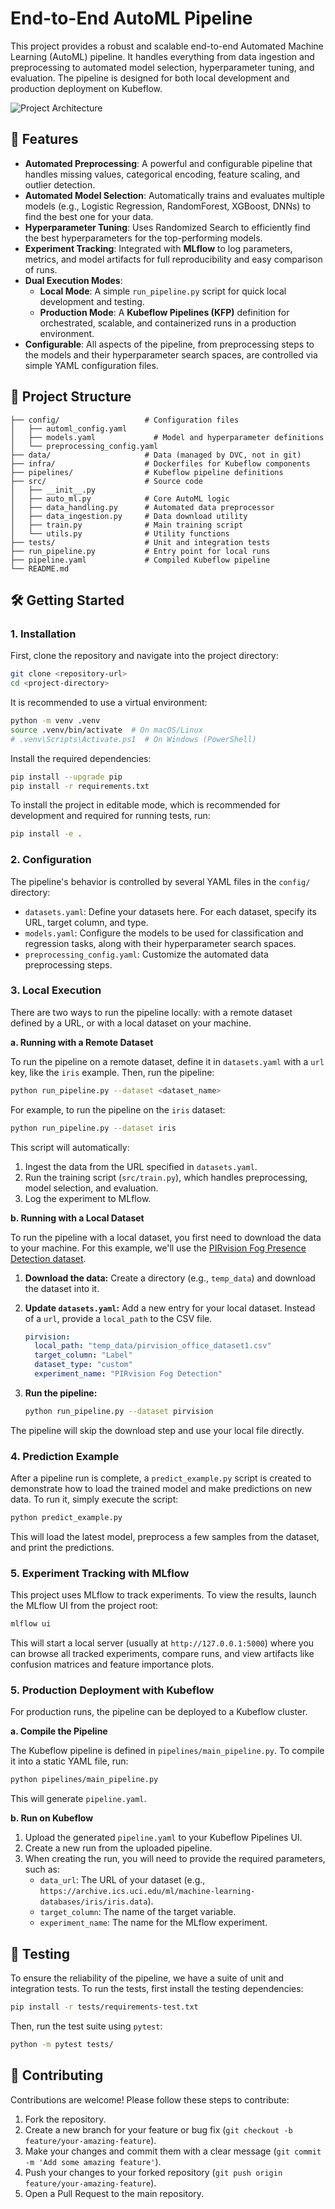 # End-to-End AutoML Pipeline

This project provides a robust and scalable end-to-end Automated Machine Learning (AutoML) pipeline. It handles everything from data ingestion and preprocessing to automated model selection, hyperparameter tuning, and evaluation. The pipeline is designed for both local development and production deployment on Kubeflow.

![Project Architecture](https://i.imgur.com/example.png)  <!-- Placeholder for a future architecture diagram -->

## 🚀 Features

-   **Automated Preprocessing**: A powerful and configurable pipeline that handles missing values, categorical encoding, feature scaling, and outlier detection.
-   **Automated Model Selection**: Automatically trains and evaluates multiple models (e.g., Logistic Regression, RandomForest, XGBoost, DNNs) to find the best one for your data.
-   **Hyperparameter Tuning**: Uses Randomized Search to efficiently find the best hyperparameters for the top-performing models.
-   **Experiment Tracking**: Integrated with **MLflow** to log parameters, metrics, and model artifacts for full reproducibility and easy comparison of runs.
-   **Dual Execution Modes**:
    -   **Local Mode**: A simple `run_pipeline.py` script for quick local development and testing.
    -   **Production Mode**: A **Kubeflow Pipelines (KFP)** definition for orchestrated, scalable, and containerized runs in a production environment.
-   **Configurable**: All aspects of the pipeline, from preprocessing steps to the models and their hyperparameter search spaces, are controlled via simple YAML configuration files.

## 📁 Project Structure

```
├── config/                   # Configuration files
│   ├── automl_config.yaml
│   ├── models.yaml             # Model and hyperparameter definitions
│   └── preprocessing_config.yaml
├── data/                     # Data (managed by DVC, not in git)
├── infra/                    # Dockerfiles for Kubeflow components
├── pipelines/                # Kubeflow pipeline definitions
├── src/                      # Source code
│   ├── __init__.py
│   ├── auto_ml.py            # Core AutoML logic
│   ├── data_handling.py      # Automated data preprocessor
│   ├── data_ingestion.py     # Data download utility
│   ├── train.py              # Main training script
│   └── utils.py              # Utility functions
├── tests/                    # Unit and integration tests
├── run_pipeline.py           # Entry point for local runs
├── pipeline.yaml             # Compiled Kubeflow pipeline
└── README.md
```

## 🛠️ Getting Started

### 1. Installation

First, clone the repository and navigate into the project directory:

```bash
git clone <repository-url>
cd <project-directory>
```

It is recommended to use a virtual environment:

```bash
python -m venv .venv
source .venv/bin/activate  # On macOS/Linux
# .venv\Scripts\Activate.ps1  # On Windows (PowerShell)
```

Install the required dependencies:

```bash
pip install --upgrade pip
pip install -r requirements.txt
```

To install the project in editable mode, which is recommended for development and required for running tests, run:
```bash
pip install -e .
```

### 2. Configuration

The pipeline's behavior is controlled by several YAML files in the `config/` directory:

-   `datasets.yaml`: Define your datasets here. For each dataset, specify its URL, target column, and type.
-   `models.yaml`: Configure the models to be used for classification and regression tasks, along with their hyperparameter search spaces.
-   `preprocessing_config.yaml`: Customize the automated data preprocessing steps.

### 3. Local Execution

There are two ways to run the pipeline locally: with a remote dataset defined by a URL, or with a local dataset on your machine.

**a. Running with a Remote Dataset**

To run the pipeline on a remote dataset, define it in `datasets.yaml` with a `url` key, like the `iris` example. Then, run the pipeline:

```bash
python run_pipeline.py --dataset <dataset_name>
```

For example, to run the pipeline on the `iris` dataset:

```bash
python run_pipeline.py --dataset iris
```

This script will automatically:
1.  Ingest the data from the URL specified in `datasets.yaml`.
2.  Run the training script (`src/train.py`), which handles preprocessing, model selection, and evaluation.
3.  Log the experiment to MLflow.

**b. Running with a Local Dataset**

To run the pipeline with a local dataset, you first need to download the data to your machine. For this example, we'll use the [PIRvision Fog Presence Detection dataset](https://archive.ics.uci.edu/dataset/1101/pirvision_fog_presence_detection).

1.  **Download the data:** Create a directory (e.g., `temp_data`) and download the dataset into it.
2.  **Update `datasets.yaml`:** Add a new entry for your local dataset. Instead of a `url`, provide a `local_path` to the CSV file.

    ```yaml
    pirvision:
      local_path: "temp_data/pirvision_office_dataset1.csv"
      target_column: "Label"
      dataset_type: "custom"
      experiment_name: "PIRvision Fog Detection"
    ```

3.  **Run the pipeline:**
    ```bash
    python run_pipeline.py --dataset pirvision
    ```
The pipeline will skip the download step and use your local file directly.

### 4. Prediction Example

After a pipeline run is complete, a `predict_example.py` script is created to demonstrate how to load the trained model and make predictions on new data. To run it, simply execute the script:

```bash
python predict_example.py
```

This will load the latest model, preprocess a few samples from the dataset, and print the predictions.

### 5. Experiment Tracking with MLflow

This project uses MLflow to track experiments. To view the results, launch the MLflow UI from the project root:

```bash
mlflow ui
```

This will start a local server (usually at `http://127.0.0.1:5000`) where you can browse all tracked experiments, compare runs, and view artifacts like confusion matrices and feature importance plots.

### 5. Production Deployment with Kubeflow

For production runs, the pipeline can be deployed to a Kubeflow cluster.

**a. Compile the Pipeline**

The Kubeflow pipeline is defined in `pipelines/main_pipeline.py`. To compile it into a static YAML file, run:

```bash
python pipelines/main_pipeline.py
```

This will generate `pipeline.yaml`.

**b. Run on Kubeflow**

1.  Upload the generated `pipeline.yaml` to your Kubeflow Pipelines UI.
2.  Create a new run from the uploaded pipeline.
3.  When creating the run, you will need to provide the required parameters, such as:
    -   `data_url`: The URL of your dataset (e.g., `https://archive.ics.uci.edu/ml/machine-learning-databases/iris/iris.data`).
    -   `target_column`: The name of the target variable.
    -   `experiment_name`: The name for the MLflow experiment.

## 🧪 Testing

To ensure the reliability of the pipeline, we have a suite of unit and integration tests. To run the tests, first install the testing dependencies:

```bash
pip install -r tests/requirements-test.txt
```

Then, run the test suite using `pytest`:

```bash
python -m pytest tests/
```

## 🤝 Contributing

Contributions are welcome! Please follow these steps to contribute:

1.  Fork the repository.
2.  Create a new branch for your feature or bug fix (`git checkout -b feature/your-amazing-feature`).
3.  Make your changes and commit them with a clear message (`git commit -m 'Add some amazing feature'`).
4.  Push your changes to your forked repository (`git push origin feature/your-amazing-feature`).
5.  Open a Pull Request to the main repository.
